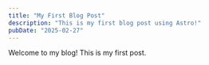```yaml
---
title: "My First Blog Post"
description: "This is my first blog post using Astro!"
pubDate: "2025-02-27"
---
```

Welcome to my blog! This is my first post.
